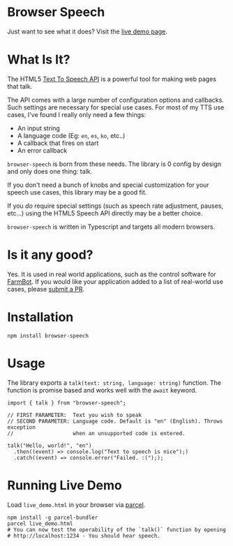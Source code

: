 # Browser Speech

Just want to see what it does? Visit the [live demo page](https://computer_programmer.neocities.org/browser-speech/).
# What Is It?

The HTML5 [Text To Speech API](https://developer.mozilla.org/en-US/docs/Web/API/Web_Speech_API) is a powerful tool for making web pages that talk.

The API comes with a large number of configuration options and callbacks. Such settings are necessary for special use cases. For most of my TTS use cases, I've found I really only need a few things:

 * An input string
 * A language code (Eg: `en`, `es`, `ko`, etc..)
 * A callback that fires on start
 * An error callback

`browser-speech` is born from these needs. The library is 0 config by design and only does one thing: talk.

If you don't need a bunch of knobs and special customization for your speech use cases, this library may be a good fit.

If you _do_ require special settings (such as speech rate adjustment, pauses, etc...) using the HTML5 Speech API directly may be a better choice.

`browser-speech` is written in Typescript and targets all modern browsers.

# Is it any good?

Yes. It is used in real world applications, such as the control software for [FarmBot](http://farm.bot). If you would like your application added to a list of real-world use cases, please [submit a PR](https://github.com/RickCarlino/browser-speech/pulls).

# Installation

```
npm install browser-speech
```

# Usage

The library exports a `talk(text: string, language: string)` function. The function is promise based and works well with the `await` keyword.

```
import { talk } from "browser-speech";

// FIRST PARAMETER:  Text you wish to speak
// SECOND PARAMETER: Language code. Default is "en" (English). Throws exception
//                   when an unsupported code is entered.

talk("Hello, world!", "en")
  .then((event) => console.log("Text to speech is nice");)
  .catch((event) => console.error("Failed. :("););
```

# Running Live Demo

Load `live_demo.html` in your browser via [parcel](https://parceljs.org/getting_started.html).

```
npm install -g parcel-bundler
parcel live_demo.html
# You can now test the operability of the `talk()` function by opening
# http://localhost:1234 - You should hear speech.
```
